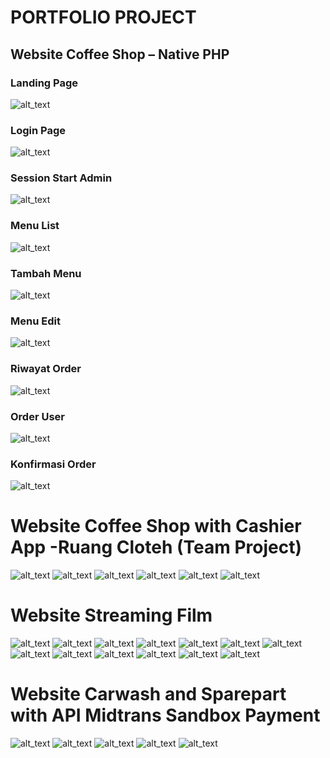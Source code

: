 # PORTFOLIO PROJECT
## Website Coffee Shop – Native PHP
### Landing Page
![alt_text](https://github.com/rendyirawann/PDF_portfolio/blob/master/centseico/CENTSEICO-Coffee%20Landing%20Page.png?raw=true)
### Login Page
![alt_text](https://github.com/rendyirawann/PDF_portfolio/blob/master/centseico/CENTSEICO-Coffee%20Login.png?raw=true)
### Session Start Admin
![alt_text](https://github.com/rendyirawann/PDF_portfolio/blob/master/centseico/CENTSEICO-Coffee%20User-1.png?raw=true)
### Menu List
![alt_text](https://github.com/rendyirawann/PDF_portfolio/blob/master/centseico/CENTSEICO-Coffee%20Menu%20List.png?raw=true)
### Tambah Menu
![alt_text](https://github.com/rendyirawann/PDF_portfolio/blob/master/centseico/CENTSEICO-Coffee%20Tambah%20Menu.png?raw=true)
### Menu Edit
![alt_text](https://github.com/rendyirawann/PDF_portfolio/blob/master/centseico/CENTSEICO-Coffee%20Menu%20Edit.png?raw=true)
### Riwayat Order
![alt_text](https://github.com/rendyirawann/PDF_portfolio/blob/master/centseico/CENTSEICO-Coffee%20Riwayat%20Order.png?raw=true)
### Order User
![alt_text](https://github.com/rendyirawann/PDF_portfolio/blob/master/centseico/CENTSEICO-Coffee%20Menu%20Order%20User.png?raw=true)
### Konfirmasi Order
![alt_text](https://github.com/rendyirawann/PDF_portfolio/blob/master/centseico/CENTSEICO-Coffee%20Konfirmasi%20Order.png?raw=true)

 

 
# Website Coffee Shop with Cashier App -Ruang Cloteh (Team Project)
![alt_text](https://github.com/rendyirawann/PDF_portfolio/blob/master/ruang-cloteh/Dashboard-Ruang-Cloteh%20List%20Menu.png?raw=true)
![alt_text](https://github.com/rendyirawann/PDF_portfolio/blob/master/ruang-cloteh/Dashboard-Ruang-Cloteh.png?raw=true)
![alt_text](https://github.com/rendyirawann/PDF_portfolio/blob/master/ruang-cloteh/Dashboard-Ruang-Cloteh%20Tambah%20Menu.png?raw=true)
![alt_text](https://github.com/rendyirawann/PDF_portfolio/blob/master/ruang-cloteh/Dashboard-Ruang-Cloteh%20Riwayat%20Order.png?raw=true)
![alt_text](https://github.com/rendyirawann/PDF_portfolio/blob/master/ruang-cloteh/Dashboard-Ruang-Cloteh%20Order%20Menu.png?raw=true)
![alt_text](https://github.com/rendyirawann/PDF_portfolio/blob/master/ruang-cloteh/Login-Ruang-Cloteh.png?raw=true)




 
# Website Streaming Film
![alt_text](https://github.com/rendyirawann/rendev-RenFlix/blob/main/Admin%20-%20RenFlix%20(1).png?raw=true)
![alt_text](https://github.com/rendyirawann/rendev-RenFlix/blob/main/Admin%20-%20RenFlix%20(2).png?raw=true)
![alt_text](https://github.com/rendyirawann/rendev-RenFlix/blob/main/Admin%20-%20RenFlix%20(3).png?raw=true)
![alt_text](https://github.com/rendyirawann/rendev-RenFlix/blob/main/Admin%20-%20RenFlix%20(4).png?raw=true)
![alt_text](https://github.com/rendyirawann/rendev-RenFlix/blob/main/Admin%20-%20RenFlix%20(5).png?raw=true)
![alt_text](https://github.com/rendyirawann/rendev-RenFlix/blob/main/Admin%20-%20RenFlix%20(6).png?raw=true)
![alt_text](https://github.com/rendyirawann/rendev-RenFlix/blob/main/Admin%20-%20RenFlix%20(7).png?raw=true)
![alt_text](https://github.com/rendyirawann/rendev-RenFlix/blob/main/RenFlix%20(1).png?raw=true)
![alt_text](https://github.com/rendyirawann/rendev-RenFlix/blob/main/RenFlix%20(2).png?raw=true)
![alt_text](https://github.com/rendyirawann/rendev-RenFlix/blob/main/RenFlix.png?raw=true)
![alt_text](https://github.com/rendyirawann/rendev-RenFlix/blob/main/landing-page.png?raw=true)
![alt_text](https://github.com/rendyirawann/rendev-RenFlix/blob/main/login-form.png?raw=true)
![alt_text](https://github.com/rendyirawann/rendev-RenFlix/blob/main/signup-form.png?raw=true)
 


   
# Website Carwash and Sparepart with API Midtrans Sandbox Payment
![alt_text](https://github.com/rendyirawann/PDF_portfolio/blob/master/cukez/CUKEZ-Panel-Admin%20Order%20Payment.png?raw=true)
![alt_text](https://github.com/rendyirawann/PDF_portfolio/blob/master/cukez/CUKEZ-Panel-Admin%20Order%20Payment1.png?raw=true)
![alt_text](https://github.com/rendyirawann/PDF_portfolio/blob/master/cukez/CUKEZ-Panel-User%20List%20Reservation.png?raw=true)
![alt_text](https://github.com/rendyirawann/PDF_portfolio/blob/master/cukez/CUKEZ-Panel-User%20Manage%20Reservation.png?raw=true)
![alt_text](https://github.com/rendyirawann/PDF_portfolio/blob/master/cukez/Cukez-Report-Print.png?raw=true)
 

